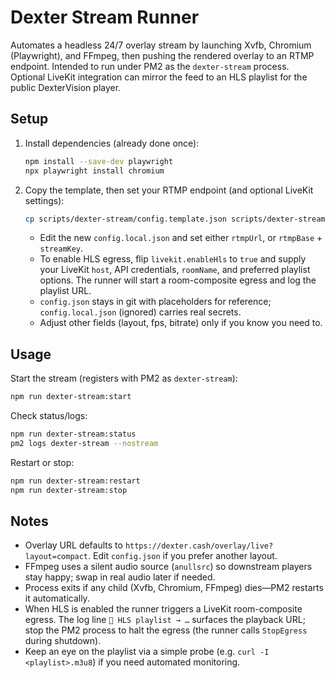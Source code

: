 # Dexter Stream Runner

Automates a headless 24/7 overlay stream by launching Xvfb, Chromium (Playwright), and FFmpeg, then pushing the rendered overlay to an RTMP endpoint. Intended to run under PM2 as the `dexter-stream` process. Optional LiveKit integration can mirror the feed to an HLS playlist for the public DexterVision player.

## Setup

1. Install dependencies (already done once):
   ```bash
   npm install --save-dev playwright
   npx playwright install chromium
   ```

2. Copy the template, then set your RTMP endpoint (and optional LiveKit settings):
   ```bash
   cp scripts/dexter-stream/config.template.json scripts/dexter-stream/config.local.json
   ```
   - Edit the new `config.local.json` and set either `rtmpUrl`, or `rtmpBase` + `streamKey`.
   - To enable HLS egress, flip `livekit.enableHls` to `true` and supply your LiveKit `host`, API credentials, `roomName`, and preferred playlist options. The runner will start a room-composite egress and log the playlist URL.
   - `config.json` stays in git with placeholders for reference; `config.local.json` (ignored) carries real secrets.
   - Adjust other fields (layout, fps, bitrate) only if you know you need to.

## Usage

Start the stream (registers with PM2 as `dexter-stream`):
```bash
npm run dexter-stream:start
```

Check status/logs:
```bash
npm run dexter-stream:status
pm2 logs dexter-stream --nostream
```

Restart or stop:
```bash
npm run dexter-stream:restart
npm run dexter-stream:stop
```

## Notes

- Overlay URL defaults to `https://dexter.cash/overlay/live?layout=compact`. Edit `config.json` if you prefer another layout.
- FFmpeg uses a silent audio source (`anullsrc`) so downstream players stay happy; swap in real audio later if needed.
- Process exits if any child (Xvfb, Chromium, FFmpeg) dies—PM2 restarts it automatically.
- When HLS is enabled the runner triggers a LiveKit room-composite egress. The log line `🎯 HLS playlist → …` surfaces the playback URL; stop the PM2 process to halt the egress (the runner calls `StopEgress` during shutdown).
- Keep an eye on the playlist via a simple probe (e.g. `curl -I <playlist>.m3u8`) if you need automated monitoring.
